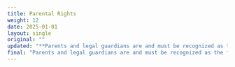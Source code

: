 ```yaml
---
title: Parental Rights
weight: 12
date: 2025-01-01
layout: single
original: ""
updated: "**Parents and legal guardians are and must be recognized as the final authority in deciding what is best for their minor children–to the exclusion of abusive behavior. Parents must receive full disclosure and give written permission for any healthcare services, outside referrals, educational testing, or communications regarding race, gender, or sexuality. A minor child’s data must never be shared with any entity–including government–without a parent’s or legal guardian’s consent. Parents and legal guardians should be able to access and audit minor children’s data without limitation. (Utah Constitution: Article I, Sections 1 & 7)**"
final: "Parents and legal guardians are and must be recognized as the final authority in deciding what is best for their minor children–to the exclusion of abusive behavior. Parents must receive full disclosure and give written permission for any healthcare services, outside referrals, educational testing, or communications regarding race, gender, or sexuality. A minor child’s data must never be shared with any entity–including government–without a parent’s or legal guardian’s consent. Parents and legal guardians should be able to access and audit minor children’s data without limitation. (Utah Constitution: Article I, Sections 1 & 7)"
---
```


